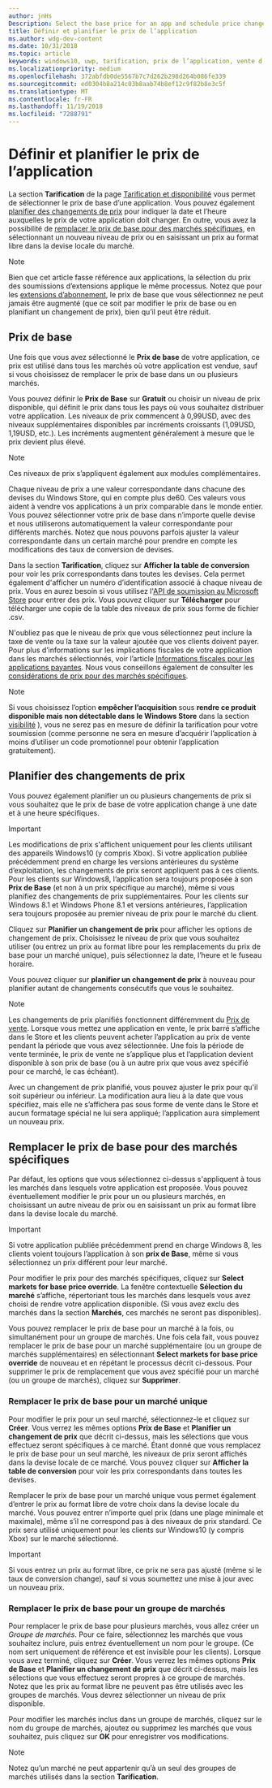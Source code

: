 ```yaml
---
author: jnHs
Description: Select the base price for an app and schedule price changes. You can also customize these options for specific markets.
title: Définir et planifier le prix de l’application
ms.author: wdg-dev-content
ms.date: 10/31/2018
ms.topic: article
keywords: windows10, uwp, tarification, prix de l’application, vente d’applications, modification de prix, prix personnalisé, prix, tarif, coût, remplacer le prix de base, prix au format libre, format libre
ms.localizationpriority: medium
ms.openlocfilehash: 372abfdb0de5567b7c7d262b298d264b086fe339
ms.sourcegitcommit: ed0304b8a214c03b8aab74b8ef12c9f82b8e3c5f
ms.translationtype: MT
ms.contentlocale: fr-FR
ms.lasthandoff: 11/19/2018
ms.locfileid: "7288791"
---
```

# <a name="set-and-schedule-app-pricing"></a>Définir et planifier le prix de l’application

La section **Tarification** de la page [Tarification et disponibilité](set-app-pricing-and-availability.md) vous permet de sélectionner le prix de base d’une application. Vous pouvez également [planifier des changements de prix](#schedule-price-changes) pour indiquer la date et l’heure auxquelles le prix de votre application doit changer. En outre, vous avez la possibilité de [remplacer le prix de base pour des marchés spécifiques](#override-base-price-for-specific-markets), en sélectionnant un nouveau niveau de prix ou en saisissant un prix au format libre dans la devise locale du marché.

> [!NOTE]
> Bien que cet article fasse référence aux applications, la sélection du prix des soumissions d’extensions applique le même processus. Notez que pour les [extensions d’abonnement](../monetize/enable-subscription-add-ons-for-your-app.md), le prix de base que vous sélectionnez ne peut jamais être augmenté (que ce soit par modifier le prix de base ou en planifiant un changement de prix), bien qu’il peut être réduit.

## <a name="base-price"></a>Prix de base

Une fois que vous avez sélectionné le **Prix de base** de votre application, ce prix est utilisé dans tous les marchés où votre application est vendue, sauf si vous choisissez de remplacer le prix de base dans un ou plusieurs marchés.

Vous pouvez définir le **Prix de Base** sur **Gratuit** ou choisir un niveau de prix disponible, qui définit le prix dans tous les pays où vous souhaitez distribuer votre application. Les niveaux de prix commencent à 0,99USD, avec des niveaux supplémentaires disponibles par incréments croissants (1,09USD, 1,19USD, etc.). Les incréments augmentent généralement à mesure que le prix devient plus élevé. 

> [!NOTE]
> Ces niveaux de prix s’appliquent également aux modules complémentaires. 

Chaque niveau de prix a une valeur correspondante dans chacune des devises du Windows Store, qui en compte plus de60. Ces valeurs vous aident à vendre vos applications à un prix comparable dans le monde entier. Vous pouvez sélectionner votre prix de base dans n’importe quelle devise et nous utiliserons automatiquement la valeur correspondante pour différents marchés. Notez que nous pouvons parfois ajuster la valeur correspondante dans un certain marché pour prendre en compte les modifications des taux de conversion de devises.

Dans la section **Tarification**, cliquez sur **Afficher la table de conversion** pour voir les prix correspondants dans toutes les devises. Cela permet également d'afficher un numéro d’identification associé à chaque niveau de prix. Vous en aurez besoin si vous utilisez l'[API de soumission au Microsoft Store](../monetize/manage-app-submissions.md#price-tiers) pour entrer des prix. Vous pouvez cliquer sur **Télécharger** pour télécharger une copie de la table des niveaux de prix sous forme de fichier .csv.

N'oubliez pas que le niveau de prix que vous sélectionnez peut inclure la taxe de vente ou la taxe sur la valeur ajoutée que vos clients doivent payer. Pour plus d’informations sur les implications fiscales de votre application dans les marchés sélectionnés, voir l’article [Informations fiscales pour les applications payantes](tax-details-for-paid-apps.md). Nous vous conseillons également de consulter les [considérations de prix pour des marchés spécifiques](define-pricing-and-market-selection.md#price-considerations-for-specific-markets).

> [!NOTE]
> Si vous choisissez l’option **empêcher l’acquisition** sous **rendre ce produit disponible mais non détectable dans le Windows Store** dans la section [visibilité](choose-visibility-options.md#discoverability) ), vous ne serez pas en mesure de définir la tarification pour votre soumission (comme personne ne sera en mesure d’acquérir l’application à moins d’utiliser un code promotionnel pour obtenir l’application gratuitement).

## <a name="schedule-price-changes"></a>Planifier des changements de prix

Vous pouvez également planifier un ou plusieurs changements de prix si vous souhaitez que le prix de base de votre application change à une date et à une heure spécifiques. 

> [!IMPORTANT]
> Les modifications de prix s'affichent uniquement pour les clients utilisant des appareils Windows10 (y compris Xbox). Si votre application publiée précédemment prend en charge les versions antérieures du système d’exploitation, les changements de prix seront appliquent pas à ces clients. Pour les clients sur Windows8, l’application sera toujours proposée à son **Prix de Base** (et non à un prix spécifique au marché), même si vous planifiez des changements de prix supplémentaires. Pour les clients sur Windows 8.1 et Windows Phone 8.1 et versions antérieures, l’application sera toujours proposée au premier niveau de prix pour le marché du client.

Cliquez sur **Planifier un changement de prix** pour afficher les options de changement de prix. Choisissez le niveau de prix que vous souhaitez utiliser (ou entrez un prix au format libre pour les remplacements du prix de base pour un marché unique), puis sélectionnez la date, l’heure et le fuseau horaire.

Vous pouvez cliquer sur **planifier un changement de prix** à nouveau pour planifier autant de changements consécutifs que vous le souhaitez.

> [!NOTE]
> Les changements de prix planifiés fonctionnent différemment du [Prix de vente](put-apps-and-add-ons-on-sale.md). Lorsque vous mettez une application en vente, le prix barré s’affiche dans le Store et les clients peuvent acheter l’application au prix de vente pendant la période que vous avez sélectionnée. Une fois la période de vente terminée, le prix de vente ne s’applique plus et l’application devient disponible à son prix de base (ou à un autre prix que vous avez spécifié pour ce marché, le cas échéant).
>
> Avec un changement de prix planifié, vous pouvez ajuster le prix pour qu'il soit supérieur ou inférieur. La modification aura lieu à la date que vous spécifiez, mais elle ne s’affichera pas sous forme de vente dans le Store et aucun formatage spécial ne lui sera appliqué; l’application aura simplement un nouveau prix. 


## <a name="override-base-price-for-specific-markets"></a>Remplacer le prix de base pour des marchés spécifiques

Par défaut, les options que vous sélectionnez ci-dessus s'appliquent à tous les marchés dans lesquels votre application est proposée. Vous pouvez éventuellement modifier le prix pour un ou plusieurs marchés, en choisissant un autre niveau de prix ou en saisissant un prix au format libre dans la devise locale du marché.

> [!IMPORTANT]
> Si votre application publiée précédemment prend en charge Windows 8, les clients voient toujours l’application à son **prix de Base**, même si vous sélectionnez un prix différent pour leur marché.

Pour modifier le prix pour des marchés spécifiques, cliquez sur **Select markets for base price override**. La fenêtre contextuelle **Sélection du marché** s’affiche, répertoriant tous les marchés dans lesquels vous avez choisi de rendre votre application disponible. (Si vous avez exclu des marchés dans la section **Marchés**, ces marchés ne seront pas disponibles). 

Vous pouvez remplacer le prix de base pour un marché à la fois, ou simultanément pour un groupe de marchés. Une fois cela fait, vous pouvez remplacer le prix de base pour un marché supplémentaire (ou un groupe de marchés supplémentaires) en sélectionnant **Select markets for base price override** de nouveau et en répétant le processus décrit ci-dessous. Pour supprimer le prix de remplacement que vous avez spécifié pour un marché (ou un groupe de marchés), cliquez sur **Supprimer**.


### <a name="override-the-base-price-for-a-single-market"></a>Remplacer le prix de base pour un marché unique

Pour modifier le prix pour un seul marché, sélectionnez-le et cliquez sur **Créer**. Vous verrez les mêmes options **Prix de Base** et **Planifier un changement de prix** que décrit ci-dessus, mais les sélections que vous effectuez seront spécifiques à ce marché. Étant donné que vous remplacez le prix de base pour un seul marché, les niveaux de prix seront affichés dans la devise locale de ce marché. Vous pouvez cliquer sur **Afficher la table de conversion** pour voir les prix correspondants dans toutes les devises. 

Remplacer le prix de base pour un marché unique vous permet également d’entrer le prix au format libre de votre choix dans la devise locale du marché. Vous pouvez entrer n’importe quel prix (dans une plage minimale et maximale), même s’il ne correspond pas à des niveaux de prix standard. Ce prix sera utilisé uniquement pour les clients sur Windows10 (y compris Xbox) sur le marché sélectionné. 

> [!IMPORTANT]
> Si vous entrez un prix au format libre, ce prix ne sera pas ajusté (même si le taux de conversion change), sauf si vous soumettez une mise à jour avec un nouveau prix. 

### <a name="override-the-base-price-for-a-market-group"></a>Remplacer le prix de base pour un groupe de marchés

Pour remplacer le prix de base pour plusieurs marchés, vous allez créer un *Groupe de marchés*. Pour ce faire, sélectionnez les marchés que vous souhaitez inclure, puis entrez éventuellement un nom pour le groupe. (Ce nom sert uniquement de référence et est invisible pour les clients). Lorsque vous avez terminé, cliquez sur **Créer**. Vous verrez les mêmes options **Prix de Base** et **Planifier un changement de prix** que décrit ci-dessus, mais les sélections que vous effectuez seront propres à ce groupe de marchés. Notez que les prix au format libre ne peuvent pas être utilisés avec les groupes de marchés. Vous devrez sélectionner un niveau de prix disponible.

Pour modifier les marchés inclus dans un groupe de marchés, cliquez sur le nom du groupe de marchés, ajoutez ou supprimez les marchés que vous souhaitez, puis cliquez sur **OK** pour enregistrer vos modifications. 

> [!NOTE]
> Notez qu’un marché ne peut appartenir qu’à un seul des groupes de marchés utilisés dans la section **Tarification**.





